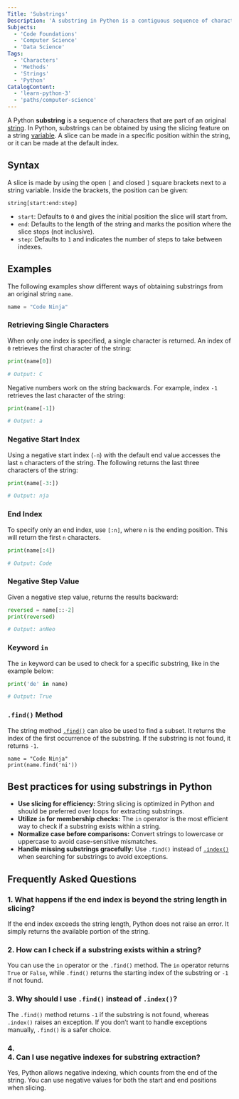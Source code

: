 ```yaml
---
Title: 'Substrings'
Description: 'A substring in Python is a contiguous sequence of characters extracted from an original string.'
Subjects:
  - 'Code Foundations'
  - 'Computer Science'
  - 'Data Science'
Tags:
  - 'Characters'
  - 'Methods'
  - 'Strings'
  - 'Python'
CatalogContent:
  - 'learn-python-3'
  - 'paths/computer-science'
---
```


A Python **substring** is a sequence of characters that are part of an original [string](https://www.codecademy.com/resources/docs/python/strings). In Python, substrings can be obtained by using the slicing feature on a string [variable](https://www.codecademy.com/resources/docs/python/variables). A slice can be made in a specific position within the string, or it can be made at the default index.

## Syntax

A slice is made by using the open `[` and closed `]` square brackets next to a string variable. Inside the brackets, the position can be given:

```pseudo
string[start:end:step]
```

- `start`: Defaults to `0` and gives the initial position the slice will start from.
- `end`: Defaults to the length of the string and marks the position where the slice stops (not inclusive).
- `step`: Defaults to `1` and indicates the number of steps to take between indexes.

## Examples

The following examples show different ways of obtaining substrings from an original string `name`.

```py
name = "Code Ninja"
```

### Retrieving Single Characters

When only one index is specified, a single character is returned. An index of `0` retrieves the first character of the string:

```py
print(name[0])

# Output: C
```

Negative numbers work on the string backwards. For example, index `-1` retrieves the last character of the string:

```py
print(name[-1])

# Output: a
```

### Negative Start Index

Using a negative start index (`-n`) with the default end value accesses the last `n` characters of the string. The following returns the last three characters of the string:

```py
print(name[-3:])

# Output: nja
```

### End Index

To specify only an end index, use `[:n]`, where `n` is the ending position. This will return the first `n` characters.

```py
print(name[:4])

# Output: Code
```

### Negative Step Value

Given a negative step value, returns the results backward:

```py
reversed = name[::-2]
print(reversed)

# Output: anNeo
```

### Keyword `in`

The `in` keyword can be used to check for a specific substring, like in the example below:

```py
print('de' in name)

# Output: True
```

### `.find()` Method

The string method [`.find()`](https://www.codecademy.com/resources/docs/python/strings/find) can also be used to find a subset. It returns the index of the first occurrence of the substring. If the substring is not found, it returns `-1`.

```codebyte/python
name = "Code Ninja"
print(name.find('ni'))
```

## Best practices for using substrings in Python

- **Use slicing for efficiency:** String slicing is optimized in Python and should be preferred over loops for extracting substrings.
- **Utilize `in` for membership checks:** The `in` operator is the most efficient way to check if a substring exists within a string.
- **Normalize case before comparisons:** Convert strings to lowercase or uppercase to avoid case-sensitive mismatches.
- **Handle missing substrings gracefully:** Use `.find()` instead of [`.index()`](https://www.codecademy.com/resources/docs/python/strings/index) when searching for substrings to avoid exceptions.

## Frequently Asked Questions

### 1. What happens if the end index is beyond the string length in slicing?

If the end index exceeds the string length, Python does not raise an error. It simply returns the available portion of the string.

### 2. How can I check if a substring exists within a string?

You can use the `in` operator or the `.find()` method. The `in` operator returns `True` or `False`, while `.find()` returns the starting index of the substring or `-1` if not found.

### 3. Why should I use `.find()` instead of `.index()`?

The `.find()` method returns `-1` if the substring is not found, whereas `.index()` raises an exception. If you don’t want to handle exceptions manually, `.find()` is a safer choice.

### 4. <summary>4. Can I use negative indexes for substring extraction?

Yes, Python allows negative indexing, which counts from the end of the string. You can use negative values for both the start and end positions when slicing.
